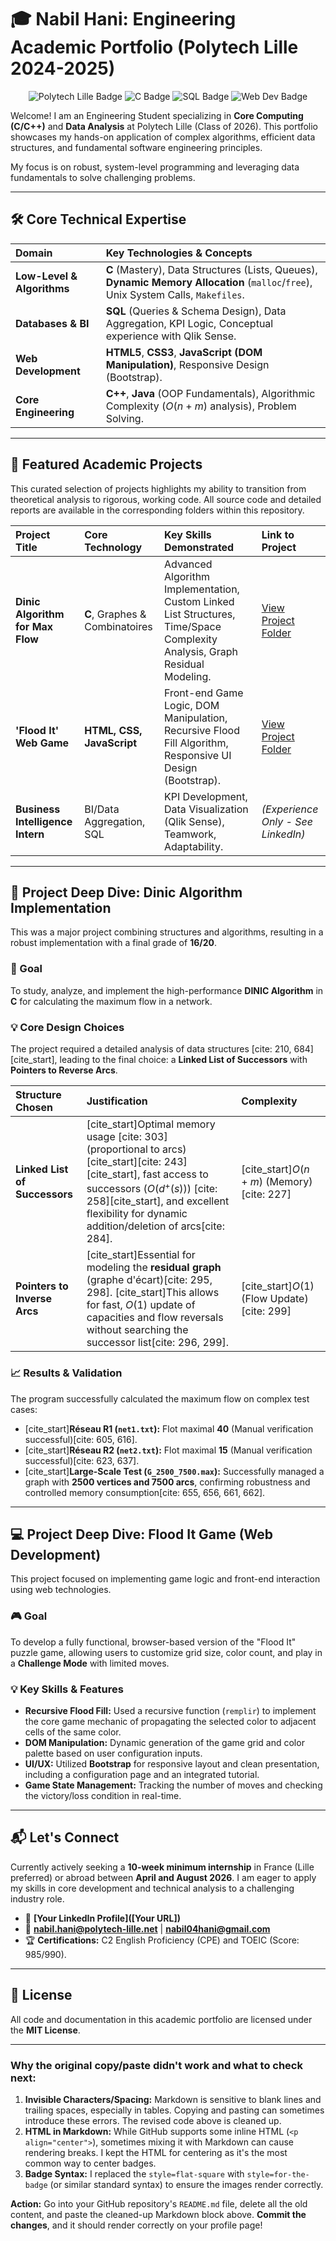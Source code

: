 # 🎓 Nabil Hani: Engineering Academic Portfolio (Polytech Lille 2024-2025)

<p align="center">
  <img src="https://img.shields.io/badge/Polytech_Lille-IS3-blue?style=for-the-badge" alt="Polytech Lille Badge">
  <img src="https://img.shields.io/badge/C-00599C?style=for-the-badge&logo=c&logoColor=white" alt="C Badge">
  <img src="https://img.shields.io/badge/SQL-4479A1?style=for-the-badge&logo=postgresql&logoColor=white" alt="SQL Badge">
  <img src="https://img.shields.io/badge/Web_Development-HTML_CSS_JS-E34F26?style=for-the-badge&logo=html5&logoColor=white" alt="Web Dev Badge">
</p>

Welcome! I am an Engineering Student specializing in **Core Computing (C/C++)** and **Data Analysis** at Polytech Lille (Class of 2026). This portfolio showcases my hands-on application of complex algorithms, efficient data structures, and fundamental software engineering principles.

My focus is on robust, system-level programming and leveraging data fundamentals to solve challenging problems.

---

## 🛠️ Core Technical Expertise

| Domain | Key Technologies & Concepts |
| :--- | :--- |
| **Low-Level & Algorithms** | **C** (Mastery), Data Structures (Lists, Queues), **Dynamic Memory Allocation** (`malloc`/`free`), Unix System Calls, `Makefiles`. |
| **Databases & BI** | **SQL** (Queries & Schema Design), Data Aggregation, KPI Logic, Conceptual experience with Qlik Sense. |
| **Web Development** | **HTML5**, **CSS3**, **JavaScript (DOM Manipulation)**, Responsive Design (Bootstrap). |
| **Core Engineering** | **C++**, **Java** (OOP Fundamentals), Algorithmic Complexity ($O(n+m)$ analysis), Problem Solving. |

---

## 🚀 Featured Academic Projects

This curated selection of projects highlights my ability to transition from theoretical analysis to rigorous, working code. All source code and detailed reports are available in the corresponding folders within this repository.

| Project Title | Core Technology | Key Skills Demonstrated | Link to Project |
| :--- | :--- | :--- | :--- |
| **Dinic Algorithm for Max Flow** | **C**, Graphes & Combinatoires | Advanced Algorithm Implementation, Custom Linked List Structures, Time/Space Complexity Analysis, Graph Residual Modeling. | [View Project Folder](Graphes-Combinatoires-DINIC/) |
| **'Flood It' Web Game** | **HTML, CSS, JavaScript** | Front-end Game Logic, DOM Manipulation, Recursive Flood Fill Algorithm, Responsive UI Design (Bootstrap). | [View Project Folder](Web-Dev-Flood-It/) |
| **Business Intelligence Intern** | BI/Data Aggregation, SQL | KPI Development, Data Visualization (Qlik Sense), Teamwork, Adaptability. | *(Experience Only - See LinkedIn)* |

---

## 📜 Project Deep Dive: Dinic Algorithm Implementation

This was a major project combining structures and algorithms, resulting in a robust implementation with a final grade of **16/20**.

### 🎯 Goal
To study, analyze, and implement the high-performance **DINIC Algorithm** in **C** for calculating the maximum flow in a network.

### 💡 Core Design Choices
The project required a detailed analysis of data structures [cite: 210, 684][cite_start], leading to the final choice: a **Linked List of Successors** with **Pointers to Reverse Arcs**.

| Structure Chosen | Justification | Complexity |
| :--- | :--- | :--- |
| **Linked List of Successors** | [cite_start]Optimal memory usage [cite: 303] (proportional to arcs) [cite_start][cite: 243][cite_start], fast access to successors ($O(d^+(s))$) [cite: 258][cite_start], and excellent flexibility for dynamic addition/deletion of arcs[cite: 284]. | [cite_start]$O(n+m)$ (Memory) [cite: 227] |
| **Pointers to Inverse Arcs** | [cite_start]Essential for modeling the **residual graph** (graphe d'écart)[cite: 295, 298]. [cite_start]This allows for fast, $O(1)$ update of capacities and flow reversals without searching the successor list[cite: 296, 299]. | [cite_start]$O(1)$ (Flow Update) [cite: 299] |

### 📈 Results & Validation
The program successfully calculated the maximum flow on complex test cases:

* [cite_start]**Réseau R1 (`net1.txt`):** Flot maximal **40** (Manual verification successful)[cite: 605, 616].
* [cite_start]**Réseau R2 (`net2.txt`):** Flot maximal **15** (Manual verification successful)[cite: 623, 637].
* [cite_start]**Large-Scale Test (`G_2500_7500.max`):** Successfully managed a graph with **2500 vertices and 7500 arcs**, confirming robustness and controlled memory consumption[cite: 655, 656, 661, 662].

---

## 💻 Project Deep Dive: Flood It Game (Web Development)

This project focused on implementing game logic and front-end interaction using web technologies.

### 🎮 Goal
To develop a fully functional, browser-based version of the "Flood It" puzzle game, allowing users to customize grid size, color count, and play in a **Challenge Mode** with limited moves.

### 💡 Key Skills & Features

* **Recursive Flood Fill:** Used a recursive function (`remplir`) to implement the core game mechanic of propagating the selected color to adjacent cells of the same color.
* **DOM Manipulation:** Dynamic generation of the game grid and color palette based on user configuration inputs.
* **UI/UX:** Utilized **Bootstrap** for responsive layout and clean presentation, including a configuration page and an integrated tutorial.
* **Game State Management:** Tracking the number of moves and checking the victory/loss condition in real-time.

---

## 📬 Let's Connect

Currently actively seeking a **10-week minimum internship** in France (Lille preferred) or abroad between **April and August 2026**. I am eager to apply my skills in core development and technical analysis to a challenging industry role.

* 🔗 **[Your LinkedIn Profile]([Your URL])**
* 📧 **nabil.hani@polytech-lille.net** | **nabil04hani@gmail.com**
* 🏆 **Certifications:** C2 English Proficiency (CPE) and TOEIC (Score: 985/990).

---

## 📜 License

All code and documentation in this academic portfolio are licensed under the **MIT License**.

***

### Why the original copy/paste didn't work and what to check next:

1.  **Invisible Characters/Spacing:** Markdown is sensitive to blank lines and trailing spaces, especially in tables. Copying and pasting can sometimes introduce these errors. The revised code above is cleaned up.
2.  **HTML in Markdown:** While GitHub supports some inline HTML (`<p align="center">`), sometimes mixing it with Markdown can cause rendering breaks. I kept the HTML for centering as it's the most common way to center badges.
3.  **Badge Syntax:** I replaced the `style=flat-square` with `style=for-the-badge` (or similar standard syntax) to ensure the images render correctly.

**Action:** Go into your GitHub repository's `README.md` file, delete all the old content, and paste the cleaned-up Markdown block above. **Commit the changes**, and it should render correctly on your profile page!
